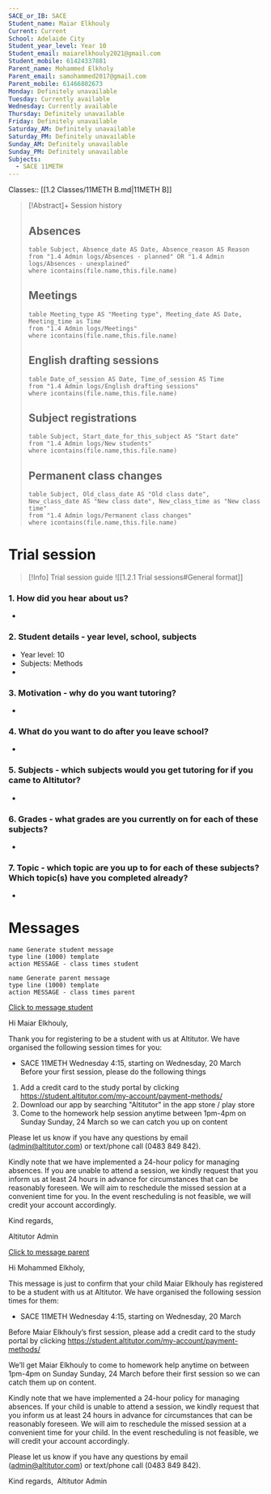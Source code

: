 ```yaml
---
SACE_or_IB: SACE
Student_name: Maiar Elkhouly
Current: Current
School: Adelaide City
Student_year_level: Year 10
Student_email: maiarelkhouly2021@gmail.com
Student_mobile: 61424337881
Parent_name: Mohammed Elkholy
Parent_email: samohammed2017@gmail.com
Parent_mobile: 61466802673
Monday: Definitely unavailable
Tuesday: Currently available
Wednesday: Currently available
Thursday: Definitely unavailable
Friday: Definitely unavailable
Saturday_AM: Definitely unavailable
Saturday_PM: Definitely unavailable
Sunday_AM: Definitely unavailable
Sunday_PM: Definitely unavailable
Subjects:
  - SACE 11METH
---
```

Classes:: [[1.2 Classes/11METH B.md|11METH B]]

> [!Abstract]+ Session history
> ## Absences
> ```dataview
> table Subject, Absence_date AS Date, Absence_reason AS Reason
> from "1.4 Admin logs/Absences - planned" OR "1.4 Admin logs/Absences - unexplained"
> where icontains(file.name,this.file.name)
> ```
> 
> ## Meetings
> ```dataview
> table Meeting_type AS "Meeting type", Meeting_date AS Date, Meeting_time as Time
> from "1.4 Admin logs/Meetings" 
> where icontains(file.name,this.file.name)
> ```
> 
> ## English drafting sessions
> ```dataview
> table Date_of_session AS Date, Time_of_session AS Time
> from "1.4 Admin logs/English drafting sessions"
> where icontains(file.name,this.file.name)
> ```
> 
> ## Subject registrations
> ```dataview
> table Subject, Start_date_for_this_subject AS "Start date"
> from "1.4 Admin logs/New students"
> where icontains(file.name,this.file.name)
> ```
> 
> ## Permanent class changes
> ```dataview
> table Subject, Old_class_date AS "Old class date", New_class_date AS "New class date", New_class_time as "New class time"
> from "1.4 Admin logs/Permanent class changes"
> where icontains(file.name,this.file.name)
> 

# Trial session
> [!Info] Trial session guide
![[1.2.1 Trial sessions#General format]]
### 1. How did you hear about us?
- 
### 2. **Student details** - year level, school, subjects
- Year level: 10
- Subjects: Methods
- 
### 3. **Motivation** - why do you want tutoring?
- 
### 4.  What do you want to do after you leave school?
- 
### 5. **Subjects** - which subjects would you get tutoring for if you came to Altitutor?
- 
### 6. **Grades** - what grades are you currently on for each of these subjects?
- 
### 7.  **Topic** - which topic are you up to for each of these subjects? Which topic(s) have you completed already?
- 

# Messages
```button
name Generate student message
type line (1000) template
action MESSAGE - class times student
```
```button
name Generate parent message
type line (1000) template
action MESSAGE - class times parent
```


[Click to message student](sms:61424337881)

Hi Maiar Elkhouly, 

Thank you for registering to be a student with us at Altitutor. We have organised the following session times for you:

- SACE 11METH Wednesday 4:15, starting on Wednesday, 20 March
Before your first session, please do the following things
1. Add a credit card to the study portal by clicking https://student.altitutor.com/my-account/payment-methods/
2. Download our app by searching "Altitutor" in the app store / play store
3. Come to the homework help session anytime between 1pm-4pm on Sunday Sunday, 24 March so we can catch you up on content

Please let us know if you have any questions by email (admin@altitutor.com) or text/phone call (0483 849 842). 

Kindly note that we have implemented a 24-hour policy for managing absences. If you are unable to attend a session, we kindly request that you inform us at least 24 hours in advance for circumstances that can be reasonably foreseen. We will aim to reschedule the missed session at a convenient time for you. In the event rescheduling is not feasible, we will credit your account accordingly.

Kind regards,

Altitutor Admin

[Click to message parent](sms:61466802673)

Hi Mohammed Elkholy, 

This message is just to confirm that your child Maiar Elkhouly has registered to be a student with us at Altitutor. We have organised the following session times for them:

- SACE 11METH Wednesday 4:15, starting on Wednesday, 20 March

Before Maiar Elkhouly’s first session, please add a credit card to the study portal by clicking https://student.altitutor.com/my-account/payment-methods/

We’ll get Maiar Elkhouly to come to homework help anytime on between 1pm-4pm on Sunday Sunday, 24 March before their first session so we can catch them up on content.

Kindly note that we have implemented a 24-hour policy for managing absences. If your child is unable to attend a session, we kindly request that you inform us at least 24 hours in advance for circumstances that can be reasonably foreseen. We will aim to reschedule the missed session at a convenient time for your child. In the event rescheduling is not feasible, we will credit your account accordingly.

Please let us know if you have any questions by email (admin@altitutor.com) or text/phone call (0483 849 842). 

Kind regards, 
Altitutor Admin